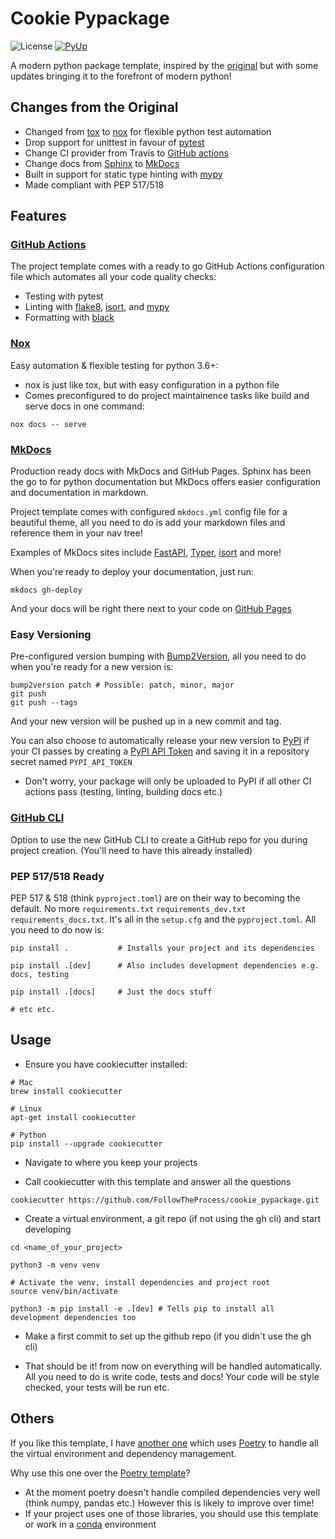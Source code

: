 # Cookie Pypackage

![License](https://img.shields.io/github/license/FollowTheProcess/cookie_pypackage.svg)
[![PyUp](https://pyup.io/repos/github/FollowTheProcess/cookie_pypackage/shield.svg)](https://pyup.io/repos/github/FollowTheProcess/cookie_pypackage/)

A modern python package template, inspired by the [original] but with some updates bringing it to the forefront of modern python!

## Changes from the Original

* Changed from [tox] to [nox] for flexible python test automation
* Drop support for unittest in favour of [pytest]
* Change CI provider from Travis to [GitHub actions]
* Change docs from [Sphinx] to [MkDocs]
* Built in support for static type hinting with [mypy]
* Made compliant with PEP 517/518

## Features

### [GitHub Actions]

The project template comes with a ready to go GitHub Actions configuration file which automates all your code quality checks:

* Testing with pytest
* Linting with [flake8], [isort], and [mypy]
* Formatting with [black]

### [Nox]

Easy automation & flexible testing for python 3.6+:

* nox is just like tox, but with easy configuration in a python file
* Comes preconfigured to do project maintainence tasks like build and serve docs in one command:

``` shell
nox docs -- serve
```

### [MkDocs]

Production ready docs with MkDocs and GitHub Pages. Sphinx has been the go to for python documentation but MkDocs offers easier configuration and documentation in markdown.

Project template comes with configured `mkdocs.yml` config file for a beautiful theme, all you need to do is add your markdown files and reference them in your nav tree!

Examples of MkDocs sites include [FastAPI], [Typer], [isort] and more!

When you're ready to deploy your documentation, just run:

``` shell
mkdocs gh-deploy
```

And your docs will be right there next to your code on [GitHub Pages]

### Easy Versioning

Pre-configured version bumping with [Bump2Version], all you need to do when you're ready for a new version is:

``` shell
bump2version patch # Possible: patch, minor, major
git push
git push --tags
```

And your new version will be pushed up in a new commit and tag.

You can also choose to automatically release your new version to [PyPI] if your CI passes by creating a [PyPI API Token] and saving it in a repository secret named `PYPI_API_TOKEN`

* Don't worry, your package will only be uploaded to PyPI if all other CI actions pass (testing, linting, building docs etc.)

### [GitHub CLI]

Option to use the new GitHub CLI to create a GitHub repo for you during project creation. (You'll need to have this already installed)

### PEP 517/518 Ready

PEP 517 & 518 (think `pyproject.toml`) are on their way to becoming the default. No more `requirements.txt` `requirements_dev.txt` `requirements_docs.txt`. It's all in the `setup.cfg` and the `pyproject.toml`. All you need to do now is:

``` shell
pip install .           # Installs your project and its dependencies

pip install .[dev]      # Also includes development dependencies e.g. docs, testing

pip install .[docs]     # Just the docs stuff

# etc etc.
```

## Usage

* Ensure you have cookiecutter installed:

``` shell
# Mac
brew install cookiecutter

# Linux
apt-get install cookiecutter

# Python
pip install --upgrade cookiecutter
```

* Navigate to where you keep your projects

* Call cookiecutter with this template and answer all the questions

``` shell
cookiecutter https://github.com/FollowTheProcess/cookie_pypackage.git
```

* Create a virtual environment, a git repo (if not using the gh cli) and start developing

``` shell
cd <name_of_your_project>

python3 -m venv venv

# Activate the venv, install dependencies and project root
source venv/bin/activate

python3 -m pip install -e .[dev] # Tells pip to install all development dependencies too
```

* Make a first commit to set up the github repo (if you didn't use the gh cli)

* That should be it! from now on everything will be handled automatically. All you need to do is write code, tests and docs! Your code will be style checked, your tests will be run etc.

## Others

If you like this template, I have [another one] which uses [Poetry] to handle all the virtual environment and dependency management.

Why use this one over the [Poetry template][another one]?

* At the moment poetry doesn't handle compiled dependencies very well (think numpy, pandas etc.) However this is likely to improve over time!
* If your project uses one of those libraries, you should use this template or work in a [conda] environment

[original]: https://github.com/audreyfeldroy/cookiecutter-pypackage
[tox]: https://tox.readthedocs.io/en/latest/
[nox]: https://nox.thea.codes/en/stable/
[pytest]: https://docs.pytest.org/en/stable/
[GitHub actions]: https://docs.github.com/en/free-pro-team@latest/actions
[Sphinx]: https://www.sphinx-doc.org/en/master/
[MkDocs]: https://www.mkdocs.org
[Bump2Version]: https://pypi.org/project/bump2version/
[GitHub CLI]: https://cli.github.com
[PyPI]: https://pypi.org
[flake8]: https://flake8.pycqa.org/en/latest/
[isort]: https://pycqa.github.io/isort/
[black]: https://black.readthedocs.io/en/stable/
[mypy]: https://mypy.readthedocs.io/en/stable/
[FastAPI]: https://fastapi.tiangolo.com
[Typer]: https://typer.tiangolo.com
[GitHub Pages]: https://pages.github.com
[PyPI API Token]: https://pypi.org/help/#apitoken
[Poetry]: https://python-poetry.org
[another one]: https://github.com/FollowTheProcess/poetry_pypackage
[conda]: https://docs.conda.io/en/latest/
